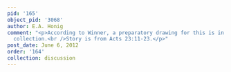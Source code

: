 ```yaml
---
pid: '165'
object_pid: '3068'
author: E.A. Honig
comment: "<p>According to Winner, a preparatory drawing for this is in Berlin, Beck
  collection.<br />Story is from Acts 23:11-23.</p>"
post_date: June 6, 2012
order: '164'
collection: discussion
---
```


